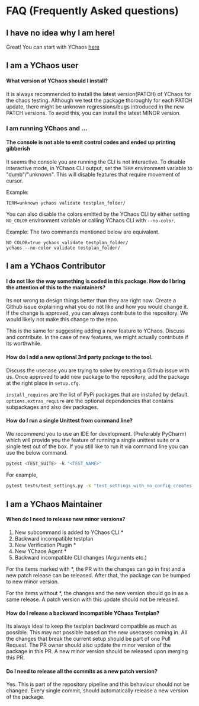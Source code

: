 # FAQ (Frequently Asked questions)

## I have no idea why I am here!

Great! You can start with YChaos [here](index.md)

## I am a YChaos user

#### What version of YChaos should I install?

It is always recommended to install the latest version(PATCH) of YChaos for
the chaos testing. Although we test the package thoroughly for each PATCH
update, there might be unknown regressions/bugs introduced in the new PATCH versions.
To avoid this, you can install the latest MINOR version.

### I am running YChaos and ...

#### The console is not able to emit control codes and ended up printing gibberish

It seems the console you are running the CLI is not interactive. To disable interactive mode,
in YChaos CLI output, set the `TERM` environment variable to "dumb"/"unknown". This will
disable features that require movement of cursor.

Example:
```shell
TERM=unknown ychaos validate testplan_folder/
```

You can also disable the colors emitted by the YChaos CLI by either setting `NO_COLOR`
environment variable or calling YChaos CLI with `--no-color`.

Example:
The two commands mentioned below are equivalent.
```shell
NO_COLOR=true ychaos validate testplan_folder/
ychaos --no-color validate testplan_folder/
```


## I am a YChaos Contributor

#### I do not like the way something is coded in this package. How do I bring the attention of this to the maintainers?

Its not wrong to design things better than they are right now. Create a Github issue
explaining what you do not like and how you would change it. If the change
is approved, you can always contribute to the repository. We would likely
not make this change to the repo.

This is the same for suggesting adding a new feature to YChaos. Discuss and contribute.
In the case of new features, we might actually contribute if its worthwhile.

#### How do I add a new optional 3rd party package to the tool.

Discuss the usecase you are trying to solve by creating a Github issue with us.
Once approved to add new package to the repository, add the package at the right place
in `setup.cfg`.

`install_requires` are the list of PyPi packages that are installed by default.
`options.extras_require` are the optional dependencies that contains subpackages
and also dev packages.

#### How do I run a single Unittest from command line?

We recommend you to use an IDE for development. (Preferably PyCharm)
which will provide you the feature of running a single unittest suite or a single test
out of the box. If you still like to run it via command line you can use the below command.

```bash
pytest <TEST_SUITE> -k "<TEST_NAME>"
```

For example, 

```bash
pytest tests/test_settings.py -k "test_settings_with_no_config_creates_ProdSettings_configuration"
```


## I am a YChaos Maintainer

#### When do I need to release new minor versions?

1. New subcommand is added to YChaos CLI *
2. Backward incompatible testplan
3. New Verification Plugin *
4. New YChaos Agent *
5. Backward incompatible CLI changes (Arguments etc.)

For the items marked with *, the PR with the changes can go in first
and a new patch release can be released. After that, the package can be
bumped to new minor version.

For the items without *, the changes and the new version should go in
as a same release. A patch version with this update should not be released.

#### How do I release a backward incompatible YChaos Testplan?

Its always ideal to keep the testplan backward compatible as much as possible.
This may not possible based on the new usecases coming in.
All the changes that break the current setup should be part of one Pull
Request. The PR owner should also update the minor version of the package
in this PR. A new minor version should be released upon merging this PR.

#### Do I need to release all the commits as a new patch version?

Yes. This is part of the repository pipeline and this behaviour should not
be changed. Every single commit, should automatically release a new version
of the package.
